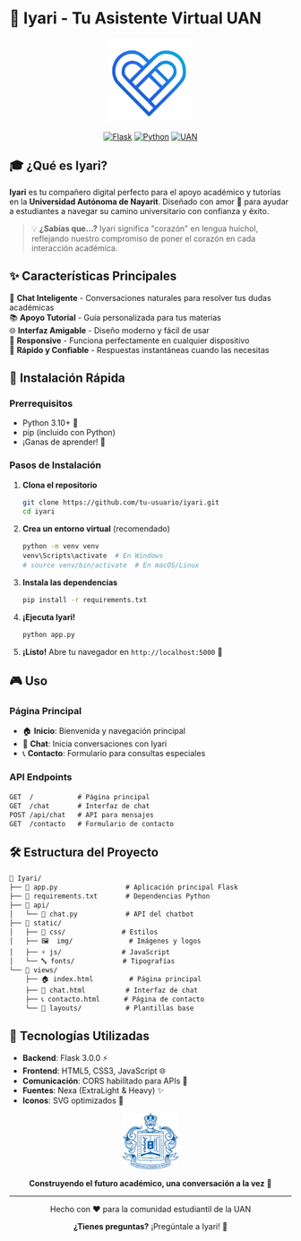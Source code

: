 # 🌟 Iyari - Tu Asistente Virtual UAN

<div align="center">
  <img src="static/img/iyari_color.png" alt="Iyari Logo" width="150" height="150">
  
  [![Flask](https://img.shields.io/badge/Flask-3.0.0-blue?style=for-the-badge&logo=flask)](https://flask.palletsprojects.com/)
  [![Python](https://img.shields.io/badge/Python-3.10+-green?style=for-the-badge&logo=python)](https://python.org)
  [![UAN](https://img.shields.io/badge/Universidad-Autónoma_de_Nayarit-orange?style=for-the-badge)](https://www.uan.edu.mx/)
</div>

## 🎓 ¿Qué es Iyari?

**Iyari** es tu compañero digital perfecto para el apoyo académico y tutorías en la **Universidad Autónoma de Nayarit**. Diseñado con amor 💝 para ayudar a estudiantes a navegar su camino universitario con confianza y éxito.

> 💡 **¿Sabías que...?** Iyari significa "corazón" en lengua huichol, reflejando nuestro compromiso de poner el corazón en cada interacción académica.

## ✨ Características Principales

🤖 **Chat Inteligente** - Conversaciones naturales para resolver tus dudas académicas  
📚 **Apoyo Tutorial** - Guía personalizada para tus materias  
🌐 **Interfaz Amigable** - Diseño moderno y fácil de usar  
📱 **Responsive** - Funciona perfectamente en cualquier dispositivo  
🚀 **Rápido y Confiable** - Respuestas instantáneas cuando las necesitas  

## 🚀 Instalación Rápida

### Prerrequisitos
- Python 3.10+ 🐍
- pip (incluido con Python)
- ¡Ganas de aprender! 📖

### Pasos de Instalación

1. **Clona el repositorio**
   ```bash
   git clone https://github.com/tu-usuario/iyari.git
   cd iyari
   ```

2. **Crea un entorno virtual** (recomendado)
   ```bash
   python -m venv venv
   venv\Scripts\activate  # En Windows
   # source venv/bin/activate  # En macOS/Linux
   ```

3. **Instala las dependencias**
   ```bash
   pip install -r requirements.txt
   ```

4. **¡Ejecuta Iyari!**
   ```bash
   python app.py
   ```

5. **¡Listo!** Abre tu navegador en `http://localhost:5000` 🎉

## 🎮 Uso

### Página Principal
- 🏠 **Inicio**: Bienvenida y navegación principal
- 💬 **Chat**: Inicia conversaciones con Iyari
- 📞 **Contacto**: Formulario para consultas especiales

### API Endpoints
```
GET  /           # Página principal
GET  /chat       # Interfaz de chat
POST /api/chat   # API para mensajes
GET  /contacto   # Formulario de contacto
```

## 🛠️ Estructura del Proyecto

```
📁 Iyari/
├── 🐍 app.py                 # Aplicación principal Flask
├── 📄 requirements.txt       # Dependencias Python
├── 📁 api/
│   └── 💬 chat.py            # API del chatbot
├── 📁 static/
│   ├── 🎨 css/              # Estilos
│   ├── 🖼️  img/              # Imágenes y logos
│   ├── ⚡ js/               # JavaScript
│   └── 🔤 fonts/            # Tipografías
└── 📁 views/
    ├── 🏠 index.html         # Página principal
    ├── 💬 chat.html          # Interfaz de chat
    ├── 📞 contacto.html      # Página de contacto
    └── 📁 layouts/           # Plantillas base
```

## 🎨 Tecnologías Utilizadas

- **Backend**: Flask 3.0.0 ⚡
- **Frontend**: HTML5, CSS3, JavaScript 🌐
- **Comunicación**: CORS habilitado para APIs 🔄
- **Fuentes**: Nexa (ExtraLight & Heavy) ✨
- **Iconos**: SVG optimizados 🎯

<div align="center">
  <img src="static/img/uan_logo.png" alt="UAN Logo" width="100">
  
  **Construyendo el futuro académico, una conversación a la vez** 💫
</div>

---

<div align="center">
  Hecho con ❤️ para la comunidad estudiantil de la UAN
  
  **¿Tienes preguntas?** ¡Pregúntale a Iyari! 🤖
</div>

